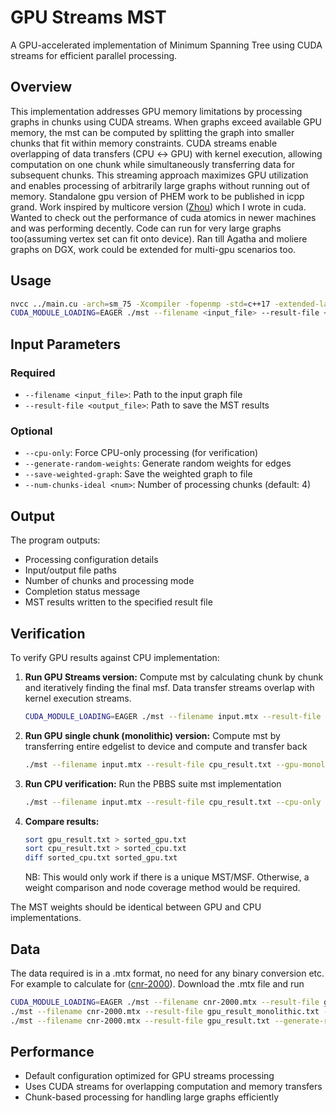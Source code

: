 # GPU Streams MST

A GPU-accelerated implementation of Minimum Spanning Tree using CUDA streams for efficient parallel processing.

## Overview

This implementation addresses GPU memory limitations by processing graphs in chunks using CUDA streams. When graphs exceed available GPU memory, the mst can be computed by splitting the graph into smaller chunks that fit within memory constraints. CUDA streams enable overlapping of data transfers (CPU ↔ GPU) with kernel execution, allowing computation on one chunk while simultaneously transferring data for subsequent chunks. This streaming approach maximizes GPU utilization and enables processing of arbitrarily large graphs without running out of memory. Standalone gpu version of PHEM work to be published in icpp grand. Work inspired by multicore version ([Zhou](https://ae.iti.kit.edu/documents/theses/msThesisZhou.pdf)) which I wrote in cuda. Wanted to check out the performance of cuda atomics in newer machines and was performing decently. Code can run for very large graphs too(assuming vertex set can fit onto device). Ran till Agatha and moliere graphs on DGX, work could be extended for multi-gpu scenarios too. 

## Usage

```bash
nvcc ../main.cu -arch=sm_75 -Xcompiler -fopenmp -std=c++17 -extended-lambda -lcudart -o mst
CUDA_MODULE_LOADING=EAGER ./mst --filename <input_file> --result-file <output_file> [options]
```

## Input Parameters

### Required
- `--filename <input_file>`: Path to the input graph file
- `--result-file <output_file>`: Path to save the MST results

### Optional
- `--cpu-only`: Force CPU-only processing (for verification)
- `--generate-random-weights`: Generate random weights for edges
- `--save-weighted-graph`: Save the weighted graph to file
- `--num-chunks-ideal <num>`: Number of processing chunks (default: 4)

## Output

The program outputs:
- Processing configuration details
- Input/output file paths
- Number of chunks and processing mode
- Completion status message
- MST results written to the specified result file

## Verification

To verify GPU results against CPU implementation:

1. **Run GPU Streams version:**
   Compute mst by calculating chunk by chunk and iteratively finding the final msf. Data transfer streams overlap with kernel execution streams.
   ```bash
   CUDA_MODULE_LOADING=EAGER ./mst --filename input.mtx --result-file gpu_result.txt
   ```
3. **Run GPU single chunk (monolithic) version:**
   Compute mst by transferring entire edgelist to device and compute and transfer back
   ```bash
   ./mst --filename input.mtx --result-file cpu_result.txt --gpu-monolithic
   ```

4. **Run CPU verification:**
   Run the PBBS suite mst implementation
   ```bash
   ./mst --filename input.mtx --result-file cpu_result.txt --cpu-only
   ```

5. **Compare results:**
   ```bash
   sort gpu_result.txt > sorted_gpu.txt
   sort cpu_result.txt > sorted_cpu.txt
   diff sorted_cpu.txt sorted_gpu.txt
   ```
   NB: This would only work if there is a unique MST/MSF. Otherwise, a weight comparison and node coverage method would be required.

The MST weights should be identical between GPU and CPU implementations.

## Data
The data required is in a .mtx format, no need for any binary conversion etc. For example to calculate for ([cnr-2000](https://sparse.tamu.edu/LAW/cnr-2000)). Download the .mtx file and run 
```bash
CUDA_MODULE_LOADING=EAGER ./mst --filename cnr-2000.mtx --result-file gpu_result.txt --generate-random-weights   #For streams approach
./mst --filename cnr-2000.mtx --result-file gpu_result_monolithic.txt --generate-random-weights --gpu-monolithic #For single chunk(monolithic) approach
./mst --filename cnr-2000.mtx --result-file gpu_result.txt --generate-random-weights --cpu-only                  #For pbbs cpu approach
```
## Performance

- Default configuration optimized for GPU streams processing
- Uses CUDA streams for overlapping computation and memory transfers
- Chunk-based processing for handling large graphs efficiently 
